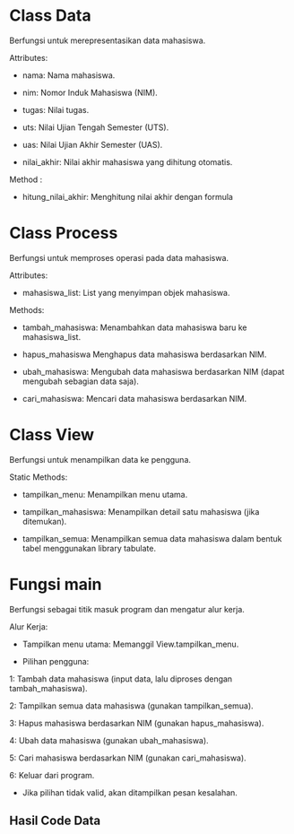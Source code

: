 # Class Data

Berfungsi untuk merepresentasikan data mahasiswa.

Attributes:

- nama: Nama mahasiswa.

- nim: Nomor Induk Mahasiswa (NIM).

- tugas: Nilai tugas.

- uts: Nilai Ujian Tengah Semester (UTS).

- uas: Nilai Ujian Akhir Semester (UAS).

- nilai_akhir: Nilai akhir mahasiswa yang dihitung otomatis.

Method :

- hitung_nilai_akhir: Menghitung nilai akhir dengan formula

# Class Process

Berfungsi untuk memproses operasi pada data mahasiswa.

Attributes:

- mahasiswa_list: List yang menyimpan objek mahasiswa.

Methods:

- tambah_mahasiswa: Menambahkan data mahasiswa baru ke mahasiswa_list.

- hapus_mahasiswa Menghapus data mahasiswa berdasarkan NIM.

- ubah_mahasiswa: Mengubah data mahasiswa berdasarkan NIM (dapat mengubah sebagian data saja).

- cari_mahasiswa: Mencari data mahasiswa berdasarkan NIM.

# Class View

Berfungsi untuk menampilkan data ke pengguna.

Static Methods:

- tampilkan_menu: Menampilkan menu utama.

- tampilkan_mahasiswa: Menampilkan detail satu mahasiswa (jika ditemukan).

- tampilkan_semua: Menampilkan semua data mahasiswa dalam bentuk tabel menggunakan library tabulate.

# Fungsi main

Berfungsi sebagai titik masuk program dan mengatur alur kerja.

Alur Kerja:

- Tampilkan menu utama: Memanggil View.tampilkan_menu.

- Pilihan pengguna:

1: Tambah data mahasiswa (input data, lalu diproses dengan tambah_mahasiswa).

2: Tampilkan semua data mahasiswa (gunakan tampilkan_semua).

3: Hapus mahasiswa berdasarkan NIM (gunakan hapus_mahasiswa).

4: Ubah data mahasiswa (gunakan ubah_mahasiswa).

5: Cari mahasiswa berdasarkan NIM (gunakan cari_mahasiswa).

6: Keluar dari program.

- Jika pilihan tidak valid, akan ditampilkan pesan kesalahan.

## Hasil Code Data



